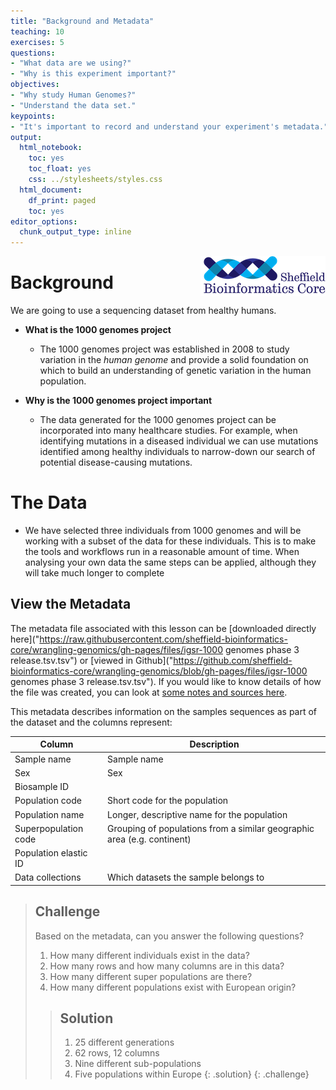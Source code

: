 ```yaml
---
title: "Background and Metadata"
teaching: 10
exercises: 5
questions:
- "What data are we using?"
- "Why is this experiment important?"
objectives:
- "Why study Human Genomes?"
- "Understand the data set."
keypoints:
- "It's important to record and understand your experiment's metadata."
output:
  html_notebook:
    toc: yes
    toc_float: yes
    css: ../stylesheets/styles.css
  html_document:
    df_print: paged
    toc: yes
editor_options:
  chunk_output_type: inline
---
```

<img src="../img/logo-sm.png" align=right>


# Background

We are going to use a sequencing dataset from healthy humans. 

 - **What is the 1000 genomes project**
    - The 1000 genomes project was established in 2008 to study variation in the *human genome* and provide a solid foundation on which to build an understanding of genetic variation in the human population.
    

 - **Why is the 1000 genomes project important**
    - The data generated for the 1000 genomes project can be incorporated into many healthcare studies. For example, when identifying mutations in a diseased individual we can use mutations identified among healthy individuals to narrow-down our search of potential disease-causing mutations.
    
# The Data

 - We have selected three individuals from 1000 genomes and will be working with a subset of the data for these individuals. This is to make the tools and workflows run in a reasonable amount of time. When analysing your own data the same steps can be applied, although they will take much longer to complete
 
 
## View the Metadata

The metadata file associated with this lesson can be [downloaded directly here]("https://raw.githubusercontent.com/sheffield-bioinformatics-core/wrangling-genomics/gh-pages/files/igsr-1000 genomes phase 3 release.tsv.tsv") or [viewed in Github]("https://github.com/sheffield-bioinformatics-core/wrangling-genomics/blob/gh-pages/files/igsr-1000 genomes phase 3 release.tsv.tsv"). If you would like to know details of how the file was created, you can look at [some notes and sources here](https://github.com/datacarpentry/wrangling-genomics/blob/gh-pages/files/1000genomes_README.md).



This metadata describes information on the samples sequences as part of the dataset and the columns represent:

| Column           | Description                                |
|------------------|--------------------------------------------|
| Sample name           | Sample name					|
| Sex       | Sex	|
| Biosample ID            | 		|
| Population code        | Short code for the population			|
| Population name       | Longer, descriptive name for the population |
| Superpopulation code          | Grouping of populations from a similar geographic area (e.g. continent)|
| Population elastic ID       |  |
| Data collections            | Which datasets the sample belongs to		|



> ## Challenge
> 
> Based on the metadata, can you answer the following questions?
> 
> 1. How many different individuals exist in the data?
> 2. How many rows and how many columns are in this data?
> 3. How many different super populations are there?
> 4. How many different populations exist with European origin?
>
>> ## Solution
>> 
>> 1. 25 different generations
>> 2. 62 rows, 12 columns
>> 3. Nine different sub-populations
>> 4. Five populations within Europe
> {: .solution}
{: .challenge}



